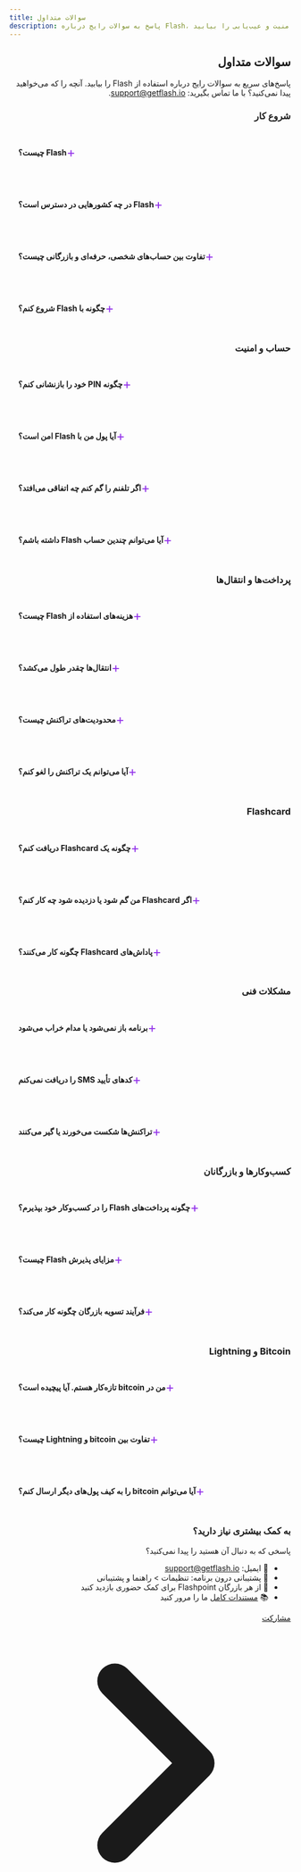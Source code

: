 ```yaml
---
title: سوالات متداول
description: پاسخ به سوالات رایج درباره Flash، حساب‌ها، پرداخت‌ها، امنیت و عیب‌یابی را بیابید
---
```


<div dir="rtl">

## سوالات متداول

پاسخ‌های سریع به سوالات رایج درباره استفاده از Flash را بیابید. آنچه را که می‌خواهید پیدا نمی‌کنید؟ با ما تماس بگیرید: [support@getflash.io](mailto:support@getflash.io).

### شروع کار

<details class="faq-item">
<summary><strong>Flash چیست؟</strong></summary>

Flash یک ارائه‌دهنده خدمات bitcoin است که محصولات و خدماتی را به‌طور خاص برای منطقه کارائیب ایجاد می‌کند. اکوسیستم ما شامل برنامه Flash برای کاربران روزمره، دستگاه‌های Flashpoint POS برای بازرگانان، Flashcard برای پاداش‌ها و پرداخت‌ها، و شارژ bitcoin و تسویه نقدی بدون مشکل است.
</details>

<details class="faq-item">
<summary><strong>Flash در چه کشورهایی در دسترس است؟</strong></summary>

Flash در حال حاضر در جامائیکا در دسترس است و در حال گسترش در سراسر منطقه کارائیب می‌باشد. [نقشه](https://map.flashapp.me) ما را بررسی کنید تا مکان‌های Flash نزدیک خود را پیدا کنید.
</details>

<details class="faq-item">
<summary><strong>تفاوت بین حساب‌های شخصی، حرفه‌ای و بازرگانی چیست؟</strong></summary>

<ul>
<li><strong>حساب‌های شخصی</strong>: کیف پول‌های پایه bitcoin و USD برای افراد</li>
<li><strong>حساب‌های حرفه‌ای</strong>: ویژگی‌های پیشرفته شامل انتقال‌های بانکی (فقط جامائیکا)</li>
<li><strong>حساب‌های بازرگانی</strong>: ویژگی‌های تجاری با ادغام Flashpoint POS و برنامه پاداش</li>
</ul>
</details>

<details class="faq-item">
<summary><strong>چگونه با Flash شروع کنم؟</strong></summary>

<ol>
<li>برنامه Flash را از فروشگاه برنامه خود دانلود کنید</li>
<li>با فشار دادن "شروع" یک حساب ایجاد کنید یا با یک حساب موجود با استفاده از شماره تلفن یا ایمیل خود وارد شوید</li>
<li>حساب خود را ارتقا دهید (اگر انتقال بانکی انجام می‌دهید)</li>
<li>کیف پول خود را از طریق انتقال بانکی، واریز نقدی یا انتقال bitcoin شارژ کنید</li>
<li>شروع به ارسال و دریافت پرداخت‌ها کنید!</li>
</ol>

[راهنمای شروع](/fa/get-started) ما را برای دستورالعمل‌های دقیق ببینید.
</details>

### حساب و امنیت

<details class="faq-item">
<summary><strong>چگونه PIN خود را بازنشانی کنم؟</strong></summary>

<ol>
<li>در صفحه ورود، روی "PIN را فراموش کرده‌اید؟" ضربه بزنید</li>
<li>شماره تلفن خود را وارد کنید</li>
<li>هویت خود را از طریق کد SMS تأیید کنید</li>
<li>یک PIN جدید 6 رقمی ایجاد کنید</li>
<li>PIN جدید خود را تأیید کنید</li>
</ol>

برای کمک بیشتر، با [support@getflash.io](mailto:support@getflash.io) تماس بگیرید.
</details>

<details class="faq-item">
<summary><strong>آیا پول من با Flash امن است؟</strong></summary>

بله! Flash از چندین لایه امنیتی استفاده می‌کند:
<ul>
<li>کیف پول‌های bitcoin غیرحضانتی (شما کلیدهای خود را کنترل می‌کنید)</li>
<li>رمزگذاری در سطح بانکی برای همه داده‌ها</li>
<li>گزینه‌های احراز هویت بیومتریک</li>
<li>ممیزی‌های امنیتی منظم</li>
<li>انطباق با مقررات در حوزه‌های قضایی عملیاتی</li>
</ul>
</details>

<details class="faq-item">
<summary><strong>اگر تلفنم را گم کنم چه اتفاقی می‌افتد؟</strong></summary>

<ol>
<li>اگر دزدیده شده فوراً با پشتیبانی تماس بگیرید تا حساب شما را مسدود کنند!</li>
<li>وجوه کیف پول نقدی شما امن باقی می‌مانند - آنها در تلفن شما ذخیره نشده‌اند</li>
<li>اگر فعال باشد، کیف پول bitcoin شما غیرحضانتی است، بنابراین شما کلیدها را کنترل می‌کنید - حتماً عبارت بازیابی خود را یادداشت کنید!</li>
<li>Flash را روی دستگاه جدید خود نصب کنید</li>
<li>با شماره تلفن یا ایمیل خود وارد شوید</li>
<li>اگر کیف پول bitcoin شما فعال بود، کیف پول bitcoin خود را با استفاده از عبارت بازیابی بازیابی کنید</li>
<li>یک PIN جدید تنظیم کنید و احراز هویت بیومتریک را دوباره فعال کنید</li>
<li>با پشتیبانی تماس بگیرید و هویت خود را تأیید کنید تا حساب خود را باز کنید اگر دزدیده شده بود</li>
</ol>

نکته حرفه‌ای: احراز هویت بیومتریک را فعال کنید و عبارت بازیابی خود را برای کیف پول‌های bitcoin یادداشت کنید. اگر تلفن شما گم شود یا دزدیده شود، می‌توانید به سرعت به وجوه خود دسترسی پیدا کنید و باید فوراً آنها را به یک کیف پول bitcoin جدید منتقل کنید. یک عامل مخرب می‌تواند سعی کند به حساب شما دسترسی پیدا کند اگر تلفن و PIN شما را داشته باشد، بنابراین بهتر است سریع عمل کنید.
</details>

<details class="faq-item">
<summary><strong>آیا می‌توانم چندین حساب Flash داشته باشم؟</strong></summary>

هر شماره تلفن فقط می‌تواند با یک حساب Flash مرتبط باشد. اگر از شماره‌های تلفن یا ایمیل‌های مختلف استفاده کنید می‌توانید چندین حساب داشته باشید، اما توصیه می‌کنیم با یک حساب برای هر شخص، کارها را ساده نگه دارید.
اگر نیاز به مدیریت چندین حساب دارید، از یک حساب حرفه‌ای برای ویژگی‌های پیشرفته یا یک حساب بازرگانی برای نیازهای تجاری استفاده کنید.
</details>

### پرداخت‌ها و انتقال‌ها

<details class="faq-item">
<summary><strong>هزینه‌های استفاده از Flash چیست؟</strong></summary>

<ul>
<li><strong>انتقال‌های درون برنامه</strong>: رایگان بین کاربران Flash</li>
<li><strong>هزینه‌های شبکه bitcoin</strong>: متغیر بر اساس ازدحام شبکه</li>
<li><strong>هزینه‌های شبکه Lightning</strong>: رایگان</li>
<li><strong>انتقال‌های بانکی</strong>: هزینه Flash 2% (به علاوه هزینه‌های بانکی که توسط بانک دریافت‌کننده شما دریافت می‌شود)</li>
<li><strong>تسویه‌های نقدی</strong>: هزینه 2% (بسته به مکان متفاوت است، قابل تغییر)</li>
<li><strong>پردازش بازرگانی</strong>: رایگان (بسته به مکان متفاوت است، قابل تغییر)</li>
</ul>

همیشه قبل از تأیید معاملات، هزینه‌ها را بررسی کنید.
</details>

<details class="faq-item">
<summary><strong>انتقال‌ها چقدر طول می‌کشد؟</strong></summary>

<ul>
<li><strong>Flash به Flash</strong>: فوری</li>
<li><strong>انتقال‌های Lightning</strong>: فوری</li>
<li><strong>انتقال‌های Bitcoin روی زنجیره</strong>: معمولاً 10-60 دقیقه</li>
<li><strong>واریزهای بانکی</strong>: 0-1 روز کاری (جامائیکا)</li>
<li><strong>تسویه‌های نقدی</strong>: همان روز در مکان‌های شریک</li>
</ul>
</details>

<details class="faq-item">
<summary><strong>محدودیت‌های تراکنش چیست؟</strong></summary>

محدودیت‌های Flash محدودیت‌های روزانه هستند و بر اساس نوع حساب و سطح تأیید متفاوت است:

<ul>
<li><strong>حساب‌های آزمایشی</strong>: 125 دلار آمریکا در روز</li>
<li><strong>حساب‌های شخصی</strong>: 1,000 دلار آمریکا در روز</li>
<li><strong>حساب‌های حرفه‌ای</strong>: 5,000 دلار آمریکا در روز</li>
<li><strong>حساب‌های بازرگانی</strong>: 50,000 دلار آمریکا در روز</li>
</ul>

محدودیت‌های فعلی خود را در برنامه در تنظیمات > محدودیت‌های تراکنش بررسی کنید.
</details>

<details class="faq-item">
<summary><strong>آیا می‌توانم یک تراکنش را لغو کنم؟</strong></summary>

<ul>
<li><strong>تراکنش‌های روی زنجیره در انتظار</strong>: تراکنش‌های روی زنجیره در انتظار در کیف پول bitcoin ممکن است قابل بازپرداخت به کیف پول bitcoin روی زنجیره دیگری از انتخاب شما باشند - صفحه جزئیات تراکنش را برای دکمه "قابل بازپرداخت" بررسی کنید</li>
<li><strong>انتقال‌های bitcoin تکمیل شده</strong>: قابل برگشت نیستند (تغییرناپذیری بلاکچین)</li>
<li><strong>انتقال‌های Flash به Flash</strong>: قابل برگشت نیستند. اگر مشکلی دارید فوراً با پشتیبانی تماس بگیرید</li>
<li><strong>تراکنش‌های ناموفق</strong>: وجوه هرگز از کیف پول شما خارج نمی‌شوند تا زمانی که تراکنش موفق باشد. این یک تراکنش "اتمی" نامیده می‌شود</li>
</ul>

_توجه: تراکنش‌های Bitcoin طبق طراحی غیرقابل برگشت هستند. همیشه قبل از ارسال، جزئیات گیرنده را دوبار بررسی کنید._
</details>

### Flashcard

<details class="faq-item">
<summary><strong>چگونه یک Flashcard دریافت کنم؟</strong></summary>

<ol>
<li>از هر بازرگان Flash شرکت‌کننده بازدید کنید</li>
<li>درخواست یک Flashcard کنید</li>
<li>موجودی اولیه را شارژ کنید (ممکن است حداقل مبلغ اعمال شود)</li>
<li>کارت را به برنامه Flash خود متصل کنید (اختیاری)</li>
<li>شروع به کسب پاداش در خریدها در مکان‌های شرکت‌کننده کنید!</li>
</ol>

[راهنمای Flashcard](/fa/guides/flashcard) ما را برای جزئیات ببینید.
</details>

<details class="faq-item">
<summary><strong>اگر Flashcard من گم شود یا دزدیده شود چه کار کنم؟</strong></summary>

<ol>
<li>فوراً برنامه Flash را باز کنید</li>
<li>به بخش کارت‌ها بروید</li>
<li>کارت گم‌شده خود را انتخاب کنید</li>
<li>روی "جاروب کارت" ضربه بزنید</li>
<li>اگر گزینه "جاروب کارت" را نمی‌بینید، با پشتیبانی تماس بگیرید تا وجوه را از کارت گم‌شده به کیف پول Flash شما "جاروب" کنند</li>
</ol>

_توجه: جاروب کردن یک کارت موجودی باقی‌مانده را به کیف پول Flash شما منتقل می‌کند. کارت غیرفعال خواهد شد و دیگر قابل استفاده نیست. اگر کارت خود را به برنامه Flash متصل نکرده‌اید، ممکن است نتوانیم کارت را جاروب کنیم، بنابراین لطفاً به محض دریافت کارت، آن را به برنامه Flash متصل کنید._
</details>

<details class="faq-item">
<summary><strong>پاداش‌های Flashcard چگونه کار می‌کنند؟</strong></summary>

<ul>
<li>در هر خرید از بازرگانان Flashpoint امتیاز کسب کنید</li>
<li>امتیازها به طور خودکار به حساب Flash شما اضافه می‌شوند</li>
<li>1 امتیاز ~= 0.15 دلار JMD (یا معادل آن به ارز محلی شما، قابل تغییر)</li>
<li>نرخ امتیازها بر اساس بازرگان و تبلیغات متفاوت است</li>
<li>امتیازها را با کارت‌های هدیه آنلاین یا پیشنهادهای بازرگان مبادله کنید</li>
<li>امتیازها تا زمانی که کارت شما فعال است هرگز منقضی نمی‌شوند</li>
<li>موجودی امتیاز را در برنامه Flash بررسی کنید</li>
</ul>
</details>

### مشکلات فنی

<details class="faq-item">
<summary><strong>برنامه باز نمی‌شود یا مدام خراب می‌شود</strong></summary>

این مراحل را امتحان کنید:
<ol>
<li>برنامه را به طور اجباری ببندید و دوباره راه‌اندازی کنید</li>
<li>به‌روزرسانی‌های برنامه را در فروشگاه برنامه خود بررسی کنید</li>
<li>تلفن خود را مجدداً راه‌اندازی کنید</li>
<li>حافظه پنهان برنامه را پاک کنید (Android) یا دوباره نصب کنید (iOS)</li>
<li>مطمئن شوید که سیستم‌عامل شما به‌روز است</li>
</ol>

هنوز مشکل دارید؟ با [support@getflash.io](mailto:support@getflash.io) تماس بگیرید.
</details>

<details class="faq-item">
<summary><strong>کدهای تأیید SMS را دریافت نمی‌کنم</strong></summary>

<ol>
<li>بررسی کنید که تلفن شما سیگنال/اتصال داده دارد</li>
<li>تأیید کنید که شماره تلفن صحیح است</li>
<li>بررسی کنید که SMS توسط اپراتور شما مسدود نشده باشد</li>
<li>پس از 60 ثانیه دوباره درخواست کد کنید</li>
<li>اگر مشکلات ادامه داشت با پشتیبانی تماس بگیرید</li>
</ol>
</details>

<details class="faq-item">
<summary><strong>تراکنش‌ها شکست می‌خورند یا گیر می‌کنند</strong></summary>

راه‌حل‌های رایج:

<ul>
<li>بررسی کنید که موجودی شما کافی است (شامل هزینه‌ها)</li>
<li>تأیید کنید که جزئیات گیرنده صحیح است</li>
<li>اتصال اینترنت پایدار را تضمین کنید</li>
<li>برای تراکنش‌های Bitcoin روی زنجیره: شبکه ممکن است شلوغ باشد، صبر کنید و دوباره امتحان کنید. (<a href=https://mempool.space>بلاکچین bitcoin</a> را ببینید تا ببینید آیا شبکه شلوغ است)</li>
<li>اعلان‌های برنامه را برای پیام‌های خطای خاص بررسی کنید</li>
</ul>
</details>

### کسب‌وکارها و بازرگانان

<details class="faq-item">
<summary><strong>چگونه پرداخت‌های Flash را در کسب‌وکار خود بپذیرم؟</strong></summary>

<ol>
<li>برای حساب بازرگانی در برنامه یا با استفاده از <a href="https://flash-merchant-signup-ov4yh.ondigitalocean.app/form">این لینک</a> درخواست دهید</li>
<li>تأیید تجاری را تکمیل کنید (شناسه و اطلاعات بانکی مورد نیاز است)</li>
<li>دستگاه Flashpoint POS خود را درخواست دهید (اختیاری)</li>
<li>راه‌اندازی را در برنامه با تأیید یک تراکنش آزمایشی به حساب بانکی خود تکمیل کنید</li>
<li>شروع به پذیرش پرداخت‌ها و ارائه پاداش‌ها کنید!</li>
</ol>

در [بخش کسب‌وکار](/fa/business) ما بیشتر بیاموزید.
</details>

<details class="faq-item">
<summary><strong>مزایای پذیرش Flash چیست؟</strong></summary>

<ul>
<li>هزینه‌های تراکنش پایین‌تر از روش‌های پرداخت سنتی</li>
<li>گزینه‌های تسویه فوری</li>
<li>دسترسی به bitcoin و USD</li>
<li>برنامه پاداش مشتری داخلی</li>
<li>بدون بازپرداخت</li>
<li>گسترش پایگاه مشتری</li>
<li>تحلیل‌ها و گزارش‌های دقیق</li>
</ul>
</details>

<details class="faq-item">
<summary><strong>فرآیند تسویه بازرگان چگونه کار می‌کند؟</strong></summary>

روش تسویه مورد نظر خود را انتخاب کنید:

<ul>
<li><strong>bitcoin فوری</strong>: فوراً bitcoin دریافت کنید</li>
<li><strong>کیف پول USD</strong>: وجوه را به USD در Flash نگه دارید</li>
<li><strong>انتقال بانکی</strong>: به حساب بانکی خود تسویه کنید (جامائیکا)</li>
<li><strong>برداشت نقدی</strong>: در مکان‌های شریک موجود است</li>
</ul>

دوره تسویه می‌تواند روزانه، هفتگی یا ماهانه بر اساس ترجیحات شما باشد. در [بخش کسب‌وکار](/fa/business) ما بیشتر بیاموزید.
</details>

### Bitcoin و Lightning

<details class="faq-item">
<summary><strong>من در bitcoin تازه‌کار هستم. آیا پیچیده است؟</strong></summary>

اصلاً! Flash استفاده از bitcoin را به اندازه استفاده از هر برنامه پرداخت آسان می‌کند:
<ul>
<li>هیچ دانش فنی لازم نیست</li>
<li>به ارز محلی شما نامگذاری شده است</li>
<li>تبدیل خودکار توسط Flash مدیریت می‌شود</li>
<li>همان تجربه کاربری برنامه‌های سنتی</li>
<li>اختیاری: در راهنمای <a href="/fa/bitcoin-protocol">مبانی Bitcoin</a> ما بیشتر بیاموزید</li>
</ul>
</details>

<details class="faq-item">
<summary><strong>تفاوت بین bitcoin و Lightning چیست؟</strong></summary>

<ul>
<li><strong>Bitcoin</strong>: لایه پایه، مانند حواله‌های بانکی - امن اما کندتر</li>
<li><strong>Lightning</strong>: لایه سریع، مانند کارت‌های اعتباری - فوری و ارزان</li>
</ul>

Flash از هر دو به طور خودکار استفاده می‌کند تا بهترین تجربه را به شما بدهد. درباره [شبکه Lightning](/fa/lightning-network) بیشتر بیاموزید.
</details>

<details class="faq-item">
<summary><strong>آیا می‌توانم bitcoin را به کیف پول‌های دیگر ارسال کنم؟</strong></summary>

بله! Flash از ارسال به موارد زیر پشتیبانی می‌کند:
<ul>
<li>سایر کاربران Flash (رایگان و فوری)</li>
<li>هر آدرس bitcoin (روی زنجیره)</li>
<li>فاکتورهای Lightning</li>
<li>برداشت نقدی به بانک یا نقد فیزیکی</li>
</ul>

برنامه به طور خودکار نوع پرداخت را تشخیص می‌دهد.
</details>

### به کمک بیشتری نیاز دارید؟

پاسخی که به دنبال آن هستید را پیدا نمی‌کنید؟

<ul>
<li>📧 ایمیل: <a href="mailto:support@getflash.io">support@getflash.io</a></li>
<li>📱 پشتیبانی درون برنامه: تنظیمات > راهنما و پشتیبانی</li>
<li>🏪 از هر بازرگان Flashpoint برای کمک حضوری بازدید کنید</li>
<li>📚 <a href="/fa/docs-home">مستندات کامل</a> ما را مرور کنید</li>
</ul>

</div>

<style>
.faq-item {
    border: 1px solid rgb(229 231 235 / var(--tw-border-opacity));
    border-radius: 0.5rem;
    margin-bottom: 1rem;
    padding: 1rem;
    transition: all 0.2s ease;
}

.faq-item:hover {
    border-color: rgb(147 51 234 / var(--tw-border-opacity));
    box-shadow: 0 1px 3px 0 rgb(0 0 0 / 0.1), 0 1px 2px -1px rgb(0 0 0 / 0.1);
}

.faq-item summary {
    cursor: pointer;
    padding: 0.5rem 0;
    list-style: none;
    display: flex;
    align-items: center;
    justify-content: space-between;
}

.faq-item summary::-webkit-details-marker {
    display: none;
}

.faq-item summary::after {
    content: '+';
    font-size: 1.5rem;
    color: rgb(147 51 234);
    transition: transform 0.2s ease;
}

.faq-item[open] summary::after {
    transform: rotate(45deg);
}

.faq-item[open] {
    background-color: rgb(147 51 234 / 0.05);
}

.dark .faq-item {
    border-color: rgb(55 65 81 / var(--tw-border-opacity));
}

.dark .faq-item[open] {
    background-color: rgb(147 51 234 / 0.1);
}

/* RTL specific styles for Farsi */
[dir="rtl"] .faq-item summary::after {
    margin-left: 0;
    margin-right: auto;
}

[dir="rtl"] .faq-item summary {
    flex-direction: row-reverse;
}
</style>

<!-- پیوندهای ناوبری -->
<div dir="rtl" class="flex justify-between items-center mt-8 pt-4 border-t border-zinc-200 dark:border-zinc-700">
  <div class="w-1/3 text-right">
    <!-- آخرین صفحه اصلی -->
  </div>
  <div class="w-1/3 text-center">
    <!-- محتوای مرکزی اختیاری -->
  </div>
  <div class="w-1/3 text-left">
    <a href="contribute" class="inline-flex items-center bg-purple-600 hover:bg-purple-700 text-white rounded-md transition-colors px-4 py-2 text-sm font-medium shadow-sm hover:shadow-md">
      مشارکت
      <svg xmlns="http://www.w3.org/2000/svg" class="h-6 w-6 ml-2" fill="none" viewBox="0 0 24 24" stroke="currentColor">
        <path stroke-linecap="round" stroke-linejoin="round" stroke-width="3" d="M9 5l7 7-7 7" />
      </svg>
    </a>
  </div>
</div>